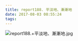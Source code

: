 ```yaml
---
title: report188. 平淡地、漸漸地
date: 2017-08-03 08:55:24
tags:
---
```

![report188.+平淡地、漸漸地.jpg](https://i.loli.net/2017/09/15/59bbb9a6bb37b.jpg)